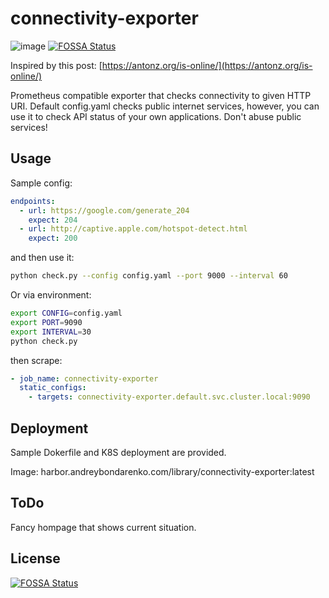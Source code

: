 # connectivity-exporter

![image](https://github.com/user-attachments/assets/30854511-f38c-4ba7-b24b-1a23413f070a)
[![FOSSA Status](https://app.fossa.com/api/projects/git%2Bgithub.com%2Fshaman007%2Fconnectivity-exporter.svg?type=shield)](https://app.fossa.com/projects/git%2Bgithub.com%2Fshaman007%2Fconnectivity-exporter?ref=badge_shield)


Inspired by this post: [https://antonz.org/is-online/](https://antonz.org/is-online/)

Prometheus compatible exporter that checks connectivity to given HTTP URI. Default config.yaml checks public internet services, however, you can use it to check API status of your own applications. Don't abuse public services!

## Usage

Sample config:

```yaml
endpoints:
  - url: https://google.com/generate_204
    expect: 204
  - url: http://captive.apple.com/hotspot-detect.html
    expect: 200
```

and then use it:

```bash
python check.py --config config.yaml --port 9000 --interval 60
```

Or via environment:

```bash
export CONFIG=config.yaml
export PORT=9090
export INTERVAL=30
python check.py
```

then scrape:

```yaml
- job_name: connectivity-exporter
  static_configs:
    - targets: connectivity-exporter.default.svc.cluster.local:9090

```

## Deployment

Sample Dokerfile and K8S deployment are provided.

Image: harbor.andreybondarenko.com/library/connectivity-exporter:latest

## ToDo

Fancy hompage that shows current situation.


## License
[![FOSSA Status](https://app.fossa.com/api/projects/git%2Bgithub.com%2Fshaman007%2Fconnectivity-exporter.svg?type=large)](https://app.fossa.com/projects/git%2Bgithub.com%2Fshaman007%2Fconnectivity-exporter?ref=badge_large)